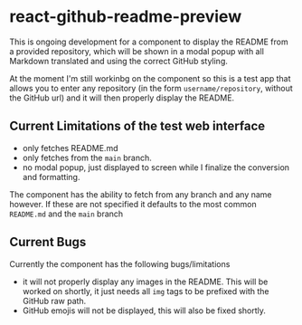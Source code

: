 # react-github-readme-preview

This is ongoing development for a component to display the README from a
provided repository, which will be shown in a modal popup with all Markdown
translated and using the correct GitHub styling.

At the moment I'm still workinbg on the component so this is a test app that
allows you to enter any repository (in the form `username/repository`, without
the GitHub url) and it will then properly display the README.

## Current Limitations of the test web interface

- only fetches README.md
- only fetches from the `main` branch.
- no modal popup, just displayed to screen while I finalize the conversion and
  formatting.

The component has the ability to fetch from any branch and any name however. If
these are not specified it defaults to the most common `README.md` and the
`main` branch

## Current Bugs

Currently the component has the following bugs/limitations

- it will not properly display any images in the README. This will be worked on
  shortly, it just needs all `img` tags to be prefixed with the GitHub raw path.
- GitHub emojis will not be displayed, this will also be fixed shortly.
